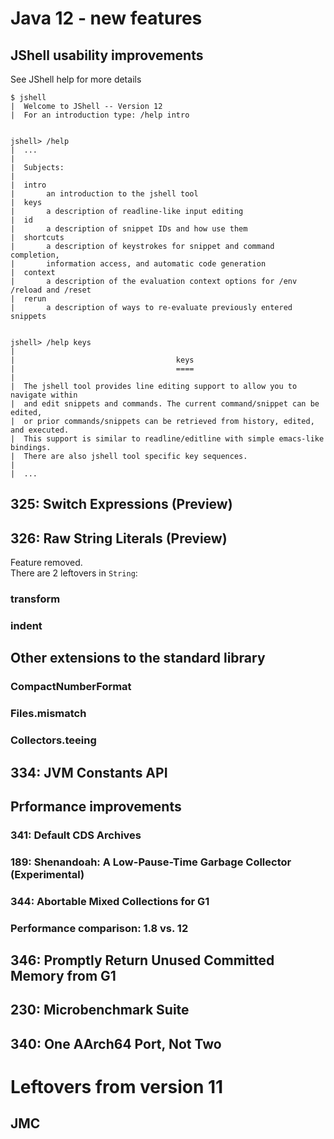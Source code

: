 # Java 12 - new features 

## JShell usability improvements
See JShell help for more details
```
$ jshell
|  Welcome to JShell -- Version 12
|  For an introduction type: /help intro


jshell> /help
|  ...
|
|  Subjects:
|  
|  intro
|       an introduction to the jshell tool
|  keys
|       a description of readline-like input editing
|  id
|       a description of snippet IDs and how use them
|  shortcuts
|       a description of keystrokes for snippet and command completion,
|       information access, and automatic code generation
|  context
|       a description of the evaluation context options for /env /reload and /reset
|  rerun
|       a description of ways to re-evaluate previously entered snippets


jshell> /help keys
|  
|                                    keys
|                                    ====
|  
|  The jshell tool provides line editing support to allow you to navigate within
|  and edit snippets and commands. The current command/snippet can be edited,
|  or prior commands/snippets can be retrieved from history, edited, and executed.
|  This support is similar to readline/editline with simple emacs-like bindings.
|  There are also jshell tool specific key sequences.
|
|  ...
```

## 325: Switch Expressions (Preview)

## 326: Raw String Literals (Preview)
Feature removed.  
There are 2 leftovers in `String`:
### transform
### indent

## Other extensions to the standard library
### CompactNumberFormat
### Files.mismatch
### Collectors.teeing

## 334: JVM Constants API

## Prformance improvements
### 341: Default CDS Archives
### 189: Shenandoah: A Low-Pause-Time Garbage Collector (Experimental)
### 344: Abortable Mixed Collections for G1
### Performance comparison: 1.8 vs. 12

## 346: Promptly Return Unused Committed Memory from G1

## 230: Microbenchmark Suite
## 340: One AArch64 Port, Not Two




# Leftovers from version 11
## JMC
